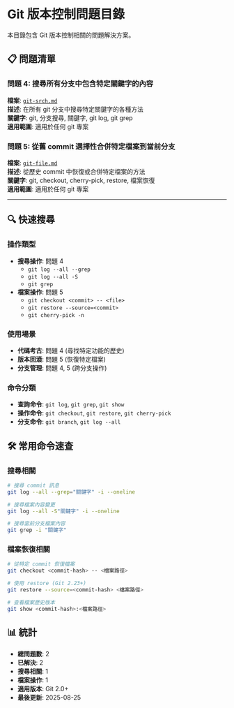 # Git 版本控制問題目錄

本目錄包含 Git 版本控制相關的問題解決方案。

## 📋 問題清單

### 問題 4: 搜尋所有分支中包含特定關鍵字的內容
**檔案**: [`git-srch.md`](./git-srch.md)  
**描述**: 在所有 git 分支中搜尋特定關鍵字的各種方法  
**關鍵字**: git, 分支搜尋, 關鍵字, git log, git grep  
**適用範圍**: 適用於任何 git 專案

### 問題 5: 從舊 commit 選擇性合併特定檔案到當前分支
**檔案**: [`git-file.md`](./git-file.md)  
**描述**: 從歷史 commit 中恢復或合併特定檔案的方法  
**關鍵字**: git, checkout, cherry-pick, restore, 檔案恢復  
**適用範圍**: 適用於任何 git 專案

---

## 🔍 快速搜尋

### 操作類型
- **搜尋操作**: 問題 4
  - `git log --all --grep`
  - `git log --all -S`
  - `git grep`
- **檔案操作**: 問題 5
  - `git checkout <commit> -- <file>`
  - `git restore --source=<commit>`
  - `git cherry-pick -n`

### 使用場景
- **代碼考古**: 問題 4 (尋找特定功能的歷史)
- **版本回滾**: 問題 5 (恢復特定檔案)
- **分支管理**: 問題 4, 5 (跨分支操作)

### 命令分類
- **查詢命令**: `git log`, `git grep`, `git show`
- **操作命令**: `git checkout`, `git restore`, `git cherry-pick`
- **分支命令**: `git branch`, `git log --all`

## 🛠️ 常用命令速查

### 搜尋相關
```bash
# 搜尋 commit 訊息
git log --all --grep="關鍵字" -i --oneline

# 搜尋檔案內容變更
git log --all -S"關鍵字" -i --oneline

# 搜尋當前分支檔案內容
git grep -i "關鍵字"
```

### 檔案恢復相關
```bash
# 從特定 commit 恢復檔案
git checkout <commit-hash> -- <檔案路徑>

# 使用 restore (Git 2.23+)
git restore --source=<commit-hash> <檔案路徑>

# 查看檔案歷史版本
git show <commit-hash>:<檔案路徑>
```

## 📊 統計

- **總問題數**: 2
- **已解決**: 2
- **搜尋相關**: 1
- **檔案操作**: 1
- **適用版本**: Git 2.0+
- **最後更新**: 2025-08-25